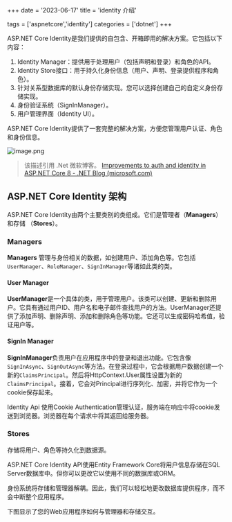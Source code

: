 +++
date = '2023-06-17'
title = 'identity 介绍'

tags = ['aspnetcore','identity']
categories = ['dotnet']
+++

ASP.NET Core Identity是我们提供的自包含、开箱即用的解决方案。它包括以下内容：

1. Identity Manager：提供用于处理用户（包括声明和登录）和角色的API。
2. Identity Store接口：用于持久化身份信息（用户、声明、登录提供程序和角色）。
3. 针对关系型数据库的默认身份存储实现。您可以选择创建自己的自定义身份存储实现。
4. 身份验证系统（SignInManager）。
5. 用户管理界面（Identity UI）。

ASP.NET Core Identity提供了一套完整的解决方案，方便您管理用户认证、角色和身份信息。

![image.png](http://assets.happtim.com/image/n3dc/202306171548366.png)


>该描述引用 .Net 微软博客。
>[Improvements to auth and identity in ASP.NET Core 8 - .NET Blog (microsoft.com)](https://devblogs.microsoft.com/dotnet/improvements-auth-identity-aspnetcore-8/)

## ASP.NET Core Identity 架构

ASP.NET Core Identity由两个主要类别的类组成。它们是管理者（**Managers**）和存储 （**Stores**）。

### Managers

**Managers** 管理与身份相关的数据，如创建用户、添加角色等。它包括`UserManager`、`RoleManager`、`SignInManager`等诸如此类的类。

#### User Manager


**UserManager**是一个具体的类，用于管理用户。该类可以创建、更新和删除用户。它具有通过用户ID、用户名和电子邮件查找用户的方法。UserManager还提供了添加声明、删除声明、添加和删除角色等功能。它还可以生成密码哈希值，验证用户等。

#### SignIn Manager

**SignInManager**负责用户在应用程序中的登录和退出功能。它包含像`SignInAsync`、`SignOutAsync`等方法。在登录过程中，它会根据用户数据创建一个新的`ClaimsPrincipal`。然后将HttpContext.User属性设置为新的`ClaimsPrincipal`。接着，它会对Principal进行序列化、加密，并将它作为一个cookie保存起来。

Identity Api 使用Cookie Authentication管理认证，服务端在响应中将cookie发送到浏览器。浏览器在每个请求中将其返回给服务器。

### Stores

存储将用户、角色等持久化到数据源。

ASP.NET Core Identity API使用Entity Framework Core将用户信息存储在SQL Server数据库中。但你可以更改它以使用不同的数据库或ORM。

身份系统将存储和管理器解耦。因此，我们可以轻松地更改数据库提供程序，而不会中断整个应用程序。

下图显示了您的Web应用程序如何与管理器和存储交互。

